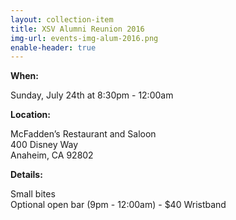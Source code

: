 ```yaml
---
layout: collection-item
title: XSV Alumni Reunion 2016
img-url: events-img-alum-2016.png
enable-header: true
---
```

**When:**

Sunday, July 24th at 8:30pm - 12:00am

**Location:**

McFadden’s Restaurant and Saloon  
400 Disney Way  
Anaheim, CA 92802

**Details:**

Small bites  
Optional open bar (9pm - 12:00am) - $40 Wristband